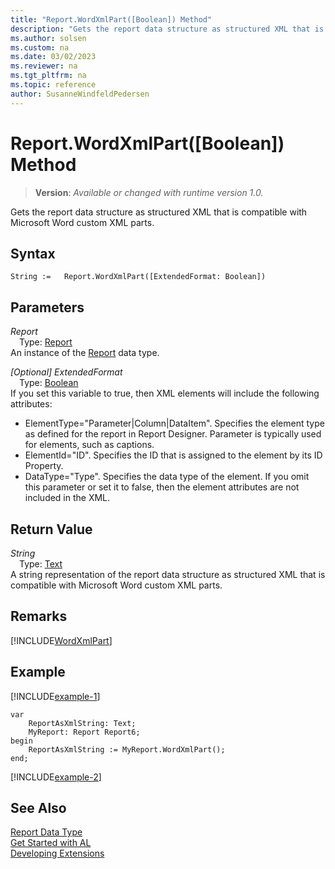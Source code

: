 ```yaml
---
title: "Report.WordXmlPart([Boolean]) Method"
description: "Gets the report data structure as structured XML that is compatible with Microsoft Word custom XML parts."
ms.author: solsen
ms.custom: na
ms.date: 03/02/2023
ms.reviewer: na
ms.tgt_pltfrm: na
ms.topic: reference
author: SusanneWindfeldPedersen
---
```

[//]: # (START>DO_NOT_EDIT)
[//]: # (IMPORTANT:Do not edit any of the content between here and the END>DO_NOT_EDIT.)
[//]: # (Any modifications should be made in the .xml files in the ModernDev repo.)
# Report.WordXmlPart([Boolean]) Method
> **Version**: _Available or changed with runtime version 1.0._

Gets the report data structure as structured XML that is compatible with Microsoft Word custom XML parts.


## Syntax
```AL
String :=   Report.WordXmlPart([ExtendedFormat: Boolean])
```
## Parameters
*Report*  
&emsp;Type: [Report](report-data-type.md)  
An instance of the [Report](report-data-type.md) data type.  

*[Optional] ExtendedFormat*  
&emsp;Type: [Boolean](../boolean/boolean-data-type.md)  
If you set this variable to true, then XML elements will include the following attributes:
-   ElementType="Parameter|Column|DataItem". Specifies the element type as defined for the report in Report Designer. Parameter is typically used for elements, such as captions.
-   ElementId="ID". Specifies the ID that is assigned to the element by its ID Property.
-   DataType="Type". Specifies the data type of the element.
If you omit this parameter or set it to false, then the element attributes are not included in the XML.  


## Return Value
*String*  
&emsp;Type: [Text](../text/text-data-type.md)  
A string representation of the report data structure as structured XML that is compatible with Microsoft Word custom XML parts.


[//]: # (IMPORTANT: END>DO_NOT_EDIT)


## Remarks  

[!INCLUDE[WordXmlPart](../../includes/include-wordxmlpart-info.md)]

## Example

[!INCLUDE[example-1](../../includes/include-wordxmlpart-example-1.md)]

```al
var
    ReportAsXmlString: Text;
    MyReport: Report Report6;
begin
    ReportAsXmlString := MyReport.WordXmlPart();  
end;
```  

[!INCLUDE[example-2](../../includes/include-wordxmlpart-example-2.md)]


## See Also
[Report Data Type](report-data-type.md)  
[Get Started with AL](../../devenv-get-started.md)  
[Developing Extensions](../../devenv-dev-overview.md)